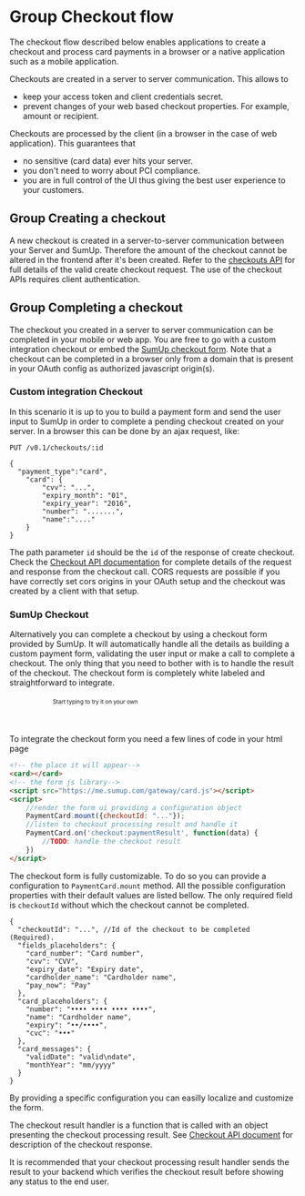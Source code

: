# Group Checkout flow

The checkout flow described below enables applications to create a checkout and process card payments in a browser or a native application such as a mobile application.

Checkouts are created in a server to server communication. This allows to

*   keep your access token and client credentials secret.
*   prevent changes of your web based checkout properties. For example, amount or recipient.

Checkouts are processed by the client (in a browser in the case of web application). This guarantees that

*   no sensitive (card data) ever hits your server.
*   you don't need to worry about PCI compliance.
*   you are in full control of the UI thus giving the best user experience to your customers.

## Group Creating a checkout
A new checkout is created in a server-to-server communication between your Server and SumUp. Therefore the amount of the checkout cannot be altered in the frontend after it's been created. Refer to the [checkouts API](../rest-api/checkouts-api/#checkouts-create-checkout-post) for full details of the valid create checkout request. The use of the checkout APIs requires client authentication. 

## Group Completing a checkout
The checkout you created in a server to server communication can be completed in your mobile or web app. You are free to go with a custom integration checkout or embed the [SumUp checkout form](#header-sumup-checkout). 
Note that a checkout can be completed in a browser only from a domain that is present in your OAuth config as authorized javascript origin(s). 


### Custom integration Checkout 

In this scenario it is up to you to build a payment form and send the user input to SumUp in order to complete a pending checkout created on your server. In a browser this can be done by an ajax request, like:

    
    PUT /v0.1/checkouts/:id
    
    {
      "payment_type":"card",
        "card": {
            "cvv": "...",
            "expiry_month": "01",
            "expiry_year": "2016",
            "number": ".......",
            "name":"...."
        }
    }
    

The path parameter `id` should be the `id` of the response of create checkout.
Check the [Checkout API documentation](../rest-api/checkouts-api/#checkouts-complete-checkout-put) for complete details of the request and response from the checkout call.
CORS requests are possible if you have correctly set cors origins in your OAuth setup and the checkout was created by a client with that setup.



### SumUp Checkout

Alternatively you can complete a checkout by using a checkout form provided by SumUp. It will automatically handle all the details as building a custom payment form, validating the user input or make a call to complete a checkout. The only thing that you need to bother with is to handle the result of the checkout. The checkout form is completely white labeled and straightforward to integrate. 


<div style="width:352px; margin:auto;">
    <p style="font-size:0.7em; margin: 20px auto 20px auto">Start typing to try it on your own</p>
    <card></card>
    <p>&nbsp;</p>
</div>
<script src="https://me.sumup.com/gateway/card.js"></script>
<script>
    PaymentCard.mount({checkoutId: "...", demoMode: true});
    PaymentCard.on('checkout:paymentResult', function(data) {
        //TODO: handle the checkout result
    })
</script>

To integrate the checkout form you need a few lines of code in your html page

```html
<!-- the place it will appear-->
<card></card>
<!-- the form js library-->
<script src="https://me.sumup.com/gateway/card.js"></script>
<script>
    //render the form ui providing a configuration object
    PaymentCard.mount({checkoutId: "..."});
    //listen to checkout processing result and handle it
    PaymentCard.on('checkout:paymentResult', function(data) {
        //TODO: handle the checkout result
    })
</script>
```

The checkout form is fully customizable. To do so you can provide a configuration to `PaymentCard.mount` method. All the possible configuration properties with their default values are listed bellow. The only required field is `checkoutId` without which the checkout cannot be completed.

```
{
  "checkoutId": "...", //Id of the checkout to be completed (Required).
  "fields_placeholders": {
    "card_number": "Card number",
    "cvv": "CVV",
    "expiry_date": "Expiry date",
    "cardholder_name": "Cardholder name",
    "pay_now": "Pay"
  },
  "card_placeholders": {
    "number": "•••• •••• •••• ••••",
    "name": "Cardholder name",
    "expiry": "••/••••",
    "cvc": "•••"
  },
  "card_messages": {
    "validDate": "valid\ndate",
    "monthYear": "mm/yyyy"
  }
}
```

By providing a specific configuration you can easilly localize and customize the form.

The checkout result handler is a function that is called with an object presenting the checkout processing  result. See [Checkout API document](../rest-api/checkouts-api/#checkouts-complete-checkout-put) for description of the checkout response.
 
It is recommended that your checkout processing result handler sends the result to your backend which verifies the checkout result before showing any status to the end user.